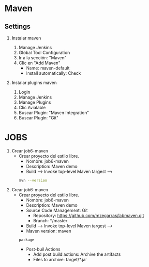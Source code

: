 # Maven
## Settings
1. Instalar maven
    1. Manage Jenkins
    1. Global Tool Configuration
    1. Ir a la sección: "Maven"
    1. Clic en "Add Maven"
        * Name: maven-default
        * Install automatically: Check

1. Instalar plugins maven
    1. Login
    1. Manage Jenkins
    1. Manage Plugins
    1. Clic Avialable
    1. Buscar Plugin: "Maven Integration"
    1. Buscar Plugin: "Git"

# JOBS
1. Crear job6-maven
    * Crear proyecto del estilo libre.
        * Nombre: job6-maven
        * Description: Maven demo
        * Build --> Invoke top-level Maven targest --> 
        ```bash         
        mvn --version
        ```
1. Crear job6-maven
    * Crear proyecto del estilo libre.
        * Nombre: job6-maven
        * Description: Maven demo
        * Source Code Management: Git
            * Repository: https://github.com/mzegarras/labmaven.git
            * Branch: */master
        * Build --> Invoke top-level Maven targest --> 
        * Maven version: maven
        ```bash         
        package
        ```
        * Post-buil Actions
            * Add post build actions: Archive the artifacts
            * Files to archive: target/*.jar